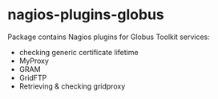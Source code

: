 # nagios-plugins-globus

Package contains Nagios plugins for Globus Toolkit services:
- checking generic certificate lifetime
- MyProxy
- GRAM
- GridFTP
- Retrieving & checking gridproxy
